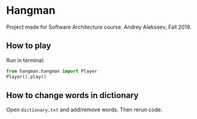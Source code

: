 # Hangman
Project made for Software Architecture course.
Andrey Alekseev, Fall 2019.
## How to play
Run in terminal:
```python
from hangman.hangman import Player
Player().play()
```
## How to change words in dictionary
Open `dictionary.txt` and add/remove words. Then rerun code.
